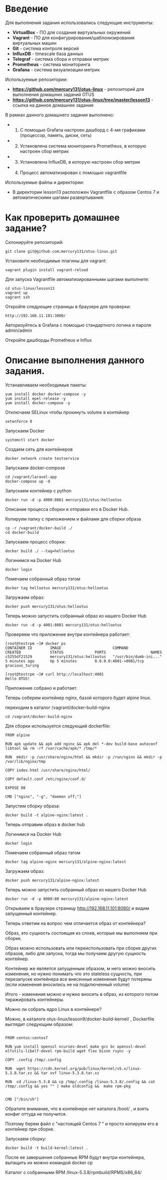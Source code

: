 # **Введение**

Для выполнения задания использовались следующие инструменты:
- **VirtualBox** - ПО для создания виртуальных окружений
- **Vagrant** - ПО для конфигурирования/шаблонизирования виртуальных машин
- **Git** - система контроля версий
- **InfluxDB** - timescale база данных
- **Telegraf** - система сбора и отправки метрик
- **Prometheus** - система мониторинга
- **Grafana** - система визуализации метрик


Используемые репозитории:
- **https://github.com/mercury131/otus-linux** - репозиторий для выполнения домашних заданий OTUS
- **https://github.com/mercury131/otus-linux/tree/master/lesson13** - ссылка на данное домашнее задание


 


В рамках данного домашнего задания выполнено:

- 1) С помощью Grafana настроен дашборд с 4-мя графиками (процессор, память, диски, сеть)
- 2) Установлена система мониторинга Prometheus, в которую настроен сбор метрик
- 3) Установлена InfluxDB, в которую настроен сбор метрик
- 4) Процесс автоматизирован с помощью vagrantfile




Используемые файлы и директории:
- В директории lesson13 расположен Vagrantfile с образом Centos 7 и автоматическими шагами развертывания:



# Как проверить домашнее задание?

Склонируйте репозиторий:

```
git clone git@github.com:mercury131/otus-linux.git
```

Установите необходимые плагины для vagrant:

```
vagrant plugin install vagrant-reload
```

Для запуска Vagrantfile автоматизированными шагами выполните:

```
cd otus-linux/lesson13
vagrant up 
vagrant ssh
```

Откройте следующие страницы в браузере для проверки:

```
http://192.168.11.101:3000/
```

Авторизуйтесь в Grafana с помощью стандартного логина и пароля admin/admin

Откройте дашборды Prometheus и Influx

# Описание выполнения данного задания.

Устанавливаем необходимые пакеты:

```
yum install docker docker-compose -y
yum install epel-release -y
yum install docker-compose -y
```

Отключаем SELinux чтобы прокинуть volume в контейнер

```
setenforce 0
```

Запускаем Docker

```
systemctl start docker
```


Создаем сеть для контейнеров

```
docker network create testservice
```

Запускаем docker-compose

```
cd /vagrant/laravel-app
docker-compose up -d
```

Запускаем контейнер с python

```
docker run -d -p 4000:8081 mercury131/otus:hellootus
```

Описание процесса сборки и отправки его в Docker Hub. 

Копируем папку с приложением и файлами для сборки образа

```
cp -r /vagrant/docker-build ./
cd docker-build
```

Запускаем процесс сборки:

```
docker build ./ --tag=hellootus 
```

Логинимся на Docker Hub

```
docker login
```

Помечаем собранный образ тэгом

```
docker tag hellootus mercury131/otus:hellootus
```

Загружаем образ:

```
docker push mercury131/otus:hellootus
```

Теперь можно запустить собранный образ из нашего Docker Hub

```
docker run -d -p 4001:8081 mercury131/otus:hellootus
```

Проверяем что приложение внутри контейнера работает:

```
[root@testrpm ~]# docker ps
CONTAINER ID        IMAGE                       COMMAND                  CREATED             STATUS              PORTS                    NAMES
c5255df21529        mercury131/otus:hellootus   "/usr/bin/dumb-ini..."   5 minutes ago       Up 5 minutes        0.0.0.0:4001->8081/tcp   gracious_turing
```

```
[root@testrpm ~]# curl http://localhost:4001
Hello OTUS!
```

Приложение собрано и работает.

Теперь соберем контейнер nginx, базой которого будет alpine linux.

переходим в каталог /vagrant/docker-build-nginx

```
cd /vagrant/docker-build-nginx
```

Для  сборки используется следующий dockerfile:

```
FROM alpine

RUN apk update && apk add nginx && apk del *-dev build-base autoconf libtool && rm -rf /var/cache/apk/* /tmp/*

RUN  mkdir -p /usr/share/nginx/html && mkdir -p /run/nginx && mkdir -p /var/lib/nginx/tmp

COPY index.html /usr/share/nginx/html/

COPY default.conf /etc/nginx/conf.d/

EXPOSE 80

CMD ["nginx", "-g", "daemon off;"]
```

Запустим сборку образа:

```
docker build -t alpine-nginx:latest .
```

Теперь отправим образ в docker hub

Логинимся на Docker Hub

```
docker login
```

Помечаем собранный образ тэгом

```
docker tag alpine-nginx mercury131/alpine-nginx:latest
```

Загружаем образ:

```
docker push mercury131/alpine-nginx:latest
```

Теперь можно запустить собранный образ из нашего Docker Hub

```
docker run -d -p 8080:80 mercury131/alpine-nginx:latest
```

Открываем в браузере страницу http://192.168.11.101:8080/ и видим запущенный контейнер.

Теперь ответим на вопрос чем отличается образ от контейнера? 

Образ, это сущность состоящая из слоев, которые мы выполняем при сборке. 

Образ можно использовать или переиспользовать при сборке других образов, либо для запуска, тогда мы получаем другую сущность контейнер.

Контейнер же является запущенным образом, м него можно вносить изменения, но нужно понимать что это stateless сущность, при перезапуске контейнера все внесенные изменения будут потеряны (если изменения вносились не на подключенный volume)

Итого - изменения можно и нужно вносить в образ, из которого потом тиражировать контейнеры.

Можно ли собрать ядро Linux в контейнере? 

Можно, в каталоге otus-linux/lesson9/docker-build-kernel/ , Dockerfile выглядит следующим образом:

```

FROM centos:centos7

RUN yum install openssl ncurses-devel make gcc bc openssl-devel elfutils-libelf-devel rpm-build wget flex bison rsync -y

COPY .config /tmp/.config

RUN  wget https://cdn.kernel.org/pub/linux/kernel/v5.x/linux-5.3.8.tar.xz && tar xvf linux-5.3.8.tar.xz

RUN	 cd /linux-5.3.8 && cp /tmp/.config /linux-5.3.8/.config && cat  /tmp/.config && yes "" | make oldconfig &&	 make rpm-pkg 


CMD ["/bin/sh"]

```

Обратите внимание, что в контейнере нет каталога /boot/ , и взять конфиг оттуда не получится. 

Поэтому берем файл с "настоящей Centos 7 " и просто копируем его в контейнер при сборке.

Запускаем сборку:

```
docker build -t build-kernel:latest .
```

После ее завершения собранные RPM будут внутри контейнера, вытащить их можно командой docker cp

Каталог с собранными RPM /linux-5.3.8/rpmbuild/RPMS/x86_64/

